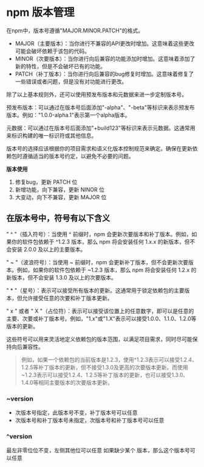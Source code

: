 # npm 版本管理

在npm中，版本号遵循"MAJOR.MINOR.PATCH"的格式。

+ MAJOR（主要版本）：当你进行不兼容的API更改时增加。这意味着这些更改可能会破坏依赖于该包的代码。
+ MINOR（次要版本）：当你进行向后兼容的功能添加时增加。这意味着添加了新的特性，但是不会破坏已有的功能。
+ PATCH（补丁版本）：当你进行向后兼容的bug修复时增加。这意味着修复了一些错误或者问题，但是没有对功能进行更改。

除了以上基本规则外，还可以使用预发布版本和元数据来进一步定制版本号。

预发布版本：可以通过在版本号后面添加"-alpha"、"-beta"等标识来表示预发布版本。例如："1.0.0-alpha.1"表示第一个alpha版本。

元数据：可以通过在版本号后面添加"+build123"等标识来表示元数据。这通常用来标识构建的唯一标识符或其他信息。

版本号的选择应该根据你的项目需求和语义化版本控制规范来确定。确保在更新依赖包时遵循适当的版本号约定，以避免不必要的问题。

**版本使用**

1. 修复bug，更新 PATCH 位
2. 新增功能，向下兼容，更新 NINOR 位
3. 大变动，向下不兼容，更新 MAJOR 位

## 在版本号中，符号有以下含义

" ^ "（插入符号）：当使用 ^ 前缀时，npm 会更新次要版本和补丁版本。例如，如果你的软件包依赖于 ^1.2.3 版本，那么 npm 将会安装任何 1.x.x 的新版本，但不会安装 2.0.0 及以上的主要版本。

" ~ "（波浪符号）：当使用 ~ 前缀时，npm 会更新补丁版本，但不会更新次要版本。例如，如果你的软件包依赖于 ~1.2.3 版本，那么 npm 将会安装任何 1.2.x 的新版本，但不会安装 1.3.0 及以上的次要版本。

" * "（星号）：表示可以接受所有版本的更新。这通常用于锁定依赖包的主要版本，但允许接受任意的次要和补丁版本更新。

" x " 或者 " X "（占位符）：表示可以接受该位置上的任意数字，即可以是任意的主要、次要或补丁版本号。例如，"1.x"或"1.X"表示可以接受1.0.0、1.1.0、1.2.0等版本的更新。

这些符号可以用来灵活地定义依赖包的版本范围，以满足项目需求，同时尽可能保持向后兼容性。

>
> 例如，如果一个依赖包的当前版本是1.2.3，使用^1.2.3表示可以接受1.2.4、1.2.5等补丁版本的更新，但不接受1.3.0及更高的次要版本更新。而使用~1.2.3表示可以接受1.2.4、1.2.5等补丁版本的更新，也可以接受1.3.0、1.4.0等相同主要版本的次要版本更新。
>

### ~version

+ 次版本号指定，此版本号不变，补丁版本号可以任意
+ 次版本号和补丁版本号未指定，次版本号和补丁版本号可以任意

### ^version

最左非零位位不变，左侧其他位可以任意
如果缺少某个 版本，那么这个版本号可以任意
